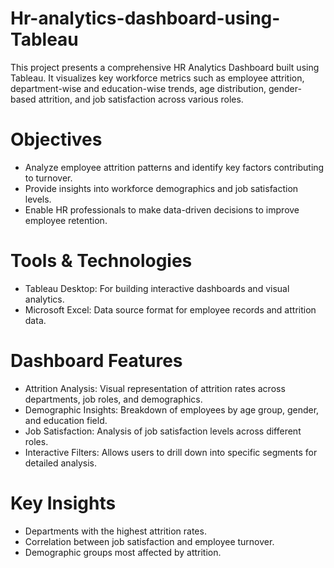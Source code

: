 # Hr-analytics-dashboard-using-Tableau 
This project presents a comprehensive HR Analytics Dashboard built using Tableau. It visualizes key workforce metrics such as employee attrition, department-wise and education-wise trends, age distribution, gender-based attrition, and job satisfaction across various roles. 

# Objectives  
- Analyze employee attrition patterns and identify key factors contributing to turnover.
- Provide insights into workforce demographics and job satisfaction levels.
- Enable HR professionals to make data-driven decisions to improve employee retention.
 
# Tools & Technologies 
- Tableau Desktop: For building interactive dashboards and visual analytics.   
- Microsoft Excel: Data source format for employee records and attrition data.
    
# Dashboard Features    
- Attrition Analysis: Visual representation of attrition rates across departments, job roles, and demographics.
- Demographic Insights: Breakdown of employees by age group, gender, and education field.
- Job Satisfaction: Analysis of job satisfaction levels across different roles.
- Interactive Filters: Allows users to drill down into specific segments for detailed analysis.

# Key Insights 
- Departments with the highest attrition rates.
- Correlation between job satisfaction and employee turnover.
- Demographic groups most affected by attrition.
